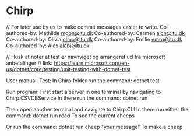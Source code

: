 # Chirp

// For later use by us to make commit messages easier to write.
Co-authored-by: Mathilde <mgon@itu.dk>
Co-authored-by: Carmen <alcn@itu.dk>
Co-authored-by: Olivia <olmo@itu.dk>
Co-authored-by: Emilie <emru@itu.dk>
Co-authored-by: Alex <alebj@itu.dk>



// Husk at noter at test er navnviget og arrangeret ud fra microsoft anbefalinger
// link: https://learn.microsoft.com/en-us/dotnet/core/testing/unit-testing-with-dotnet-test

User manual:
Test:
In Chirp folder run the command: dotnet test

Run program:
First start a server in one terminal by navigating to Chirp.CSVDBService
In there run the command: dotnet run


Then open another terminal and navigate to Chirp.CLI
In there run either the command: dotnet run read
To see the current cheeps

Or run the command: dotnet run cheep "your message"
To make a cheep